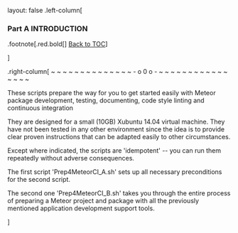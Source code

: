 layout: false
.left-column[
  ### Part A INTRODUCTION


.footnote[.red.bold[] [Back to TOC](..)] 
<!-- -->]
.right-column[
~ ~ ~ ~ ~ ~ ~ ~ ~ ~ ~ ~ ~ ~ - o 0 o - ~ ~ ~ ~ ~ ~ ~ ~ ~ ~ ~ ~ ~ ~ ~ ~

These scripts prepare the way for you to get started easily with Meteor package development, testing, documenting, code style linting and continuous integration

They are designed for a small (10GB) Xubuntu 14.04 virtual machine. They have not been tested in any other environment since the idea is to provide clear proven instructions that can be adapted easily to other circumstances.

Except where indicated, the scripts are 'idempotent' -- you can run them repeatedly without adverse consequences.

The first script 'Prep4MeteorCI_A.sh' sets up all necessary preconditions for the second script.

The second one 'Prep4MeteorCI_B.sh' takes you  through the entire process of preparing a Meteor project and package with  all the previously mentioned application development support tools.

<!-- -->]
